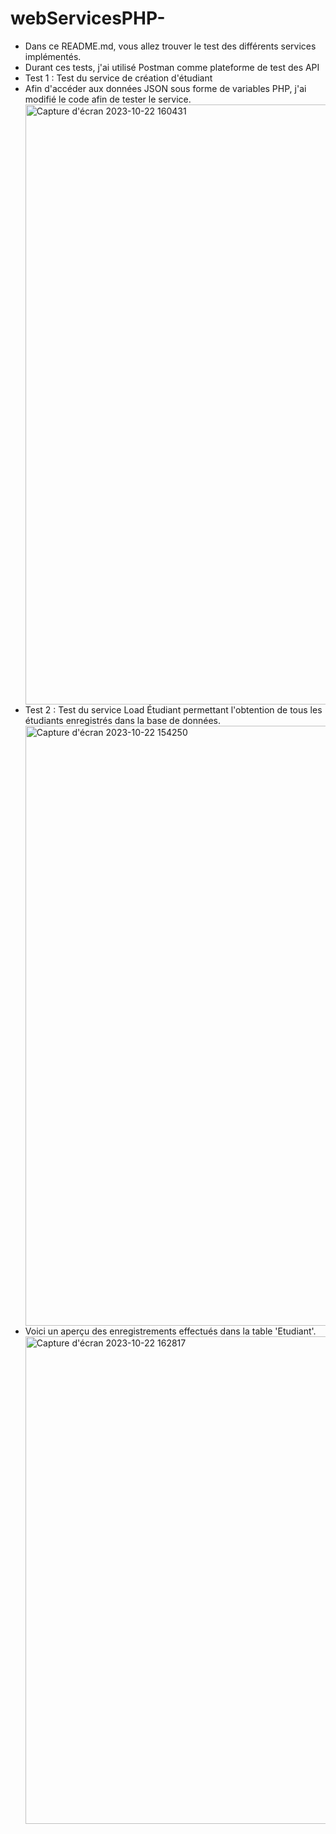 # webServicesPHP-<br/>
<ul>
      <li>Dans ce README.md, vous allez trouver le test des différents services implémentés.<br/></li>
      <li>Durant ces tests, j'ai utilisé Postman comme plateforme de test des API<br/></li>
      <li>Test 1 : Test du service de création d'étudiant<br/></li>
      <li>Afin d'accéder aux données JSON sous forme de variables PHP, j'ai modifié le code afin de tester le service.<br/></li>
            <img width="960" alt="Capture d'écran 2023-10-22 160431" src="https://github.com/BELKARRADI/webServicesPHP-/assets/125222396/431d2b65-c5c0-4b2a-a9f4-38ce964f567f"><br/>
      <li>Test 2 : Test du service Load Étudiant permettant l'obtention de tous les étudiants enregistrés dans la base de données.<br/></li>
            <img width="960" alt="Capture d'écran 2023-10-22 154250" src="https://github.com/BELKARRADI/webServicesPHP-/assets/125222396/cf25172c-3dd8-447f-870c-9a68f54b98dd"><br/>
            <li>Voici un aperçu des enregistrements effectués dans la table 'Etudiant'.</li>
            
<img width="780" alt="Capture d'écran 2023-10-22 162817" src="https://github.com/BELKARRADI/webServicesPHP-/assets/125222396/bfff7e52-8bbd-4913-b991-26aa1cc0e3ee">

            

</ul>

